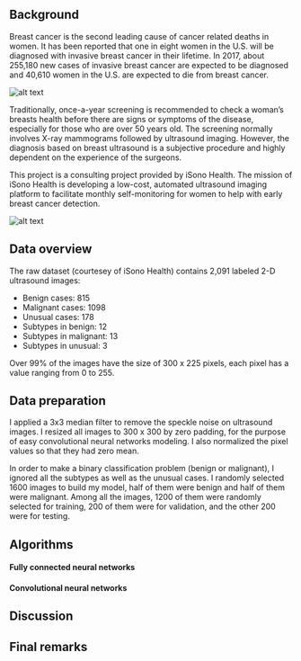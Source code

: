 ## Background

Breast cancer is the second leading cause of cancer related deaths in women. It has been reported that one in eight women in the U.S. will be diagnosed with invasive breast cancer in their lifetime. In 2017, about 255,180 new cases of invasive breast cancer are expected to be diagnosed and 40,610 women in the U.S. are expected to die from breast cancer.

![alt text](https://github.com/swengzju/myblog/blob/master/getty_rf_photo_of_pink_awareness_ribbon_on_shirt.jpg)

Traditionally, once-a-year screening is recommended to check a woman’s breasts health before there are signs or symptoms of the disease, especially for those who are over 50 years old. The screening normally involves X-ray mammograms followed by ultrasound imaging. However, the diagnosis based on breast ultrasound is a subjective procedure and highly dependent on the experience of the surgeons. 

This project is a consulting project provided by iSono Health. The mission of iSono Health is developing a low-cost, automated ultrasound imaging platform to facilitate monthly self-monitoring for women to help with early breast cancer detection.

![alt text](https://github.com/swengzju/myblog/blob/master/Snip20170202_1.png)

## Data overview 

The raw dataset (courtesey of iSono Health) contains 2,091 labeled 2-D ultrasound images:

- Benign cases: 815
- Malignant cases: 1098
- Unusual cases: 178
- Subtypes in benign: 12
- Subtypes in malignant: 13
- Subtypes in unusual: 3

Over 99% of the images have the size of 300 x 225 pixels, each pixel has a value ranging from 0 to 255.

## Data preparation

I applied a 3x3 median filter to remove the speckle noise on ultrasound images. I resized all images to 300 x 300 by zero padding, for the purpose of easy convolutional neural networks modeling. I also normalized the pixel values so that they had zero mean.

In order to make a binary classification problem (benign or malignant), I ignored all the subtypes as well as the unusual cases. I randomly selected 1600 images to build my model, half of them were benign and half of them were malignant. Among all the images, 1200 of them were randomly selected for training, 200 of them were for validation, and the other 200 were for testing.

## Algorithms

#### Fully connected neural networks

#### Convolutional neural networks

## Discussion

## Final remarks
